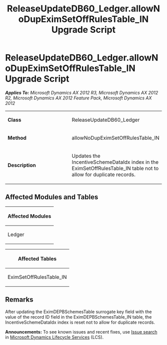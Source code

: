 ﻿---
title: ReleaseUpdateDB60_Ledger.allowNoDupEximSetOffRulesTable_IN Upgrade Script
TOCTitle: ReleaseUpdateDB60_Ledger.allowNoDupEximSetOffRulesTable_IN Upgrade Script
ms:assetid: 98b20282-3183-e26d-d38f-dd02f57e849c
ms:mtpsurl: https://msdn.microsoft.com/en-us/library/JJ686247(v=AX.60)
ms:contentKeyID: 49709951
ms.date: 05/18/2015
mtps_version: v=AX.60
---

# ReleaseUpdateDB60\_Ledger.allowNoDupEximSetOffRulesTable\_IN Upgrade Script 


_**Applies To:** Microsoft Dynamics AX 2012 R3, Microsoft Dynamics AX 2012 R2, Microsoft Dynamics AX 2012 Feature Pack, Microsoft Dynamics AX 2012_

<table>
<colgroup>
<col style="width: 50%" />
<col style="width: 50%" />
</colgroup>
<tbody>
<tr class="odd">
<td><p><strong>Class</strong></p></td>
<td><p>ReleaseUpdateDB60_Ledger</p></td>
</tr>
<tr class="even">
<td><p><strong>Method</strong></p></td>
<td><p>allowNoDupEximSetOffRulesTable_IN</p></td>
</tr>
<tr class="odd">
<td><p><strong>Description</strong></p></td>
<td><p>Updates the IncentiveSchemeDataIdx index in the EximSetOffRulesTable_IN table not to allow for duplicate records.</p></td>
</tr>
</tbody>
</table>


## Affected Modules and Tables

<table>
<colgroup>
<col style="width: 100%" />
</colgroup>
<thead>
<tr class="header">
<th><p>Affected Modules</p></th>
</tr>
</thead>
<tbody>
<tr class="odd">
<td><p>Ledger</p></td>
</tr>
</tbody>
</table>


<table>
<colgroup>
<col style="width: 100%" />
</colgroup>
<thead>
<tr class="header">
<th><p>Affected Tables</p></th>
</tr>
</thead>
<tbody>
<tr class="odd">
<td><p>EximSetOffRulesTable_IN</p></td>
</tr>
</tbody>
</table>


## Remarks

After updating the EximDEPBSchemesTable surrogate key field with the value of the record ID field in the EximDEPBSchemesTable\_IN table, the IncentiveSchemeDataIdx index is reset not to allow for duplicate records.

  
**Announcements:** To see known issues and recent fixes, use [Issue search](http://go.microsoft.com/fwlink/?linkid=389258) in [Microsoft Dynamics Lifecycle Services](http://go.microsoft.com/fwlink/?linkid=306505) (LCS).

